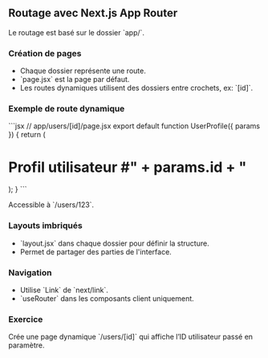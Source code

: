 ## Routage avec Next.js App Router

Le routage est basé sur le dossier \`app/\`.

### Création de pages
- Chaque dossier représente une route.
- \`page.jsx\` est la page par défaut.
- Les routes dynamiques utilisent des dossiers entre crochets, ex: \`[id]\`.

### Exemple de route dynamique
\`\`\`jsx
// app/users/[id]/page.jsx
export default function UserProfile({ params }) {
  return (
    <div className="p-6">
      <h1 className="text-3xl font-bold">Profil utilisateur #" + params.id + "</h1>
    </div>
  );
}
\`\`\`

Accessible à \`/users/123\`.

### Layouts imbriqués
- \`layout.jsx\` dans chaque dossier pour définir la structure.
- Permet de partager des parties de l'interface.

### Navigation
- Utilise \`Link\` de \`next/link\`.
- \`useRouter\` dans les composants client uniquement.

### Exercice
Crée une page dynamique \`/users/[id]\` qui affiche l’ID utilisateur passé en paramètre.
  